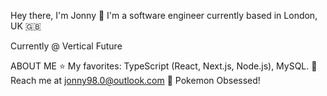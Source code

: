 

Hey there, I'm Jonny 👋
I'm a software engineer currently based in London, UK 🇬🇧 

Currently @ Vertical Future


ABOUT ME
⭐ My favorites: TypeScript (React, Next.js, Node.js), MySQL.
📧 Reach me at jonny98.0@outlook.com
🦖 Pokemon Obsessed!

